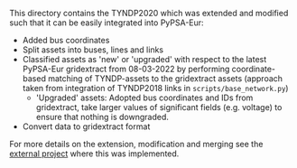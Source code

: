 This directory contains the TYNDP2020 which was extended and modified such that it can be easily integrated into PyPSA-Eur:

- Added bus coordinates
- Split assets into buses, lines and links
- Classified assets as 'new' or 'upgraded' with respect to the latest PyPSA-Eur gridextract from 08-03-2022 by performing coordinate-based matching of TYNDP-assets to the gridextract assets (approach taken from integration of TYNDP2018 links in `scripts/base_network.py`)
  - 'Upgraded' assets: Adopted bus coordinates and IDs from gridextract, take larger values of significant fields (e.g. voltage) to ensure that nothing is downgraded.
- Convert data to gridextract format 

For more details on the extension, modification and merging see the [external project](https://github.com/grecht/tyndp_to_pypsa) where this was implemented.

